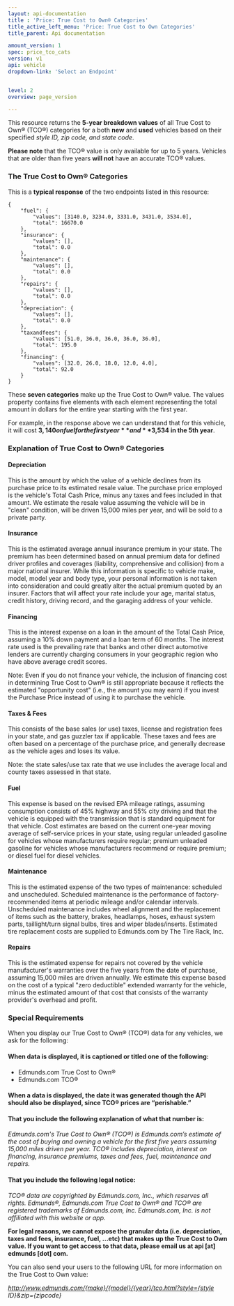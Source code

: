 ```yaml
---
layout: api-documentation
title : 'Price: True Cost to Own® Categories'
title_active_left_menu: 'Price: True Cost to Own Categories'
title_parent: Api documentation

amount_version: 1
spec: price_tco_cats
version: v1
api: vehicle
dropdown-link: 'Select an Endpoint'


level: 2
overview: page_version

---
```


This resource returns the **5-year breakdown values** of all True Cost to Own® (TCO®) categories for a both **new** and **used** vehicles based on their specified *style ID, zip code, and state code*.

**Please note** that the TCO® value is only available for up to 5 years. Vehicles that are older than five years **will not** have an accurate TCO® values.

### The True Cost to Own® Categories

This is a **typical response** of the two endpoints listed in this resource:

	{
	    "fuel": {
	        "values": [3140.0, 3234.0, 3331.0, 3431.0, 3534.0],
	        "total": 16670.0
	    },
	    "insurance": {
	        "values": [],
	        "total": 0.0
	    },
	    "maintenance": {
	        "values": [],
	        "total": 0.0
	    },
	    "repairs": {
	        "values": [],
	        "total": 0.0
	    },
	    "depreciation": {
	        "values": [],
	        "total": 0.0
	    },
	    "taxandfees": {
	        "values": [51.0, 36.0, 36.0, 36.0, 36.0],
	        "total": 195.0
	    },
	    "financing": {
	        "values": [32.0, 26.0, 18.0, 12.0, 4.0],
	        "total": 92.0
	    }
	}
	
These **seven categories** make up the True Cost to Own® value. The values property contains five elements with each element representing the total amount in dollars for the entire year starting with the first year.

For example, in the response above we can understand that for this vehicle, it will cost **$3,140 on fuel for the first year** and **$3,534 in the 5th year**.

### Explanation of True Cost to Own® Categories

#### Depreciation

This is the amount by which the value of a vehicle declines from its purchase price to its estimated resale value. The purchase price employed is the vehicle's Total Cash Price, minus any taxes and fees included in that amount. We estimate the resale value assuming the vehicle will be in "clean" condition, will be driven 15,000 miles per year, and will be sold to a private party.

#### Insurance

This is the estimated average annual insurance premium in your state. The premium has been determined based on annual premium data for defined driver profiles and coverages (liability, comprehensive and collision) from a major national insurer. While this information is specific to vehicle make, model, model year and body type, your personal information is not taken into consideration and could greatly alter the actual premium quoted by an insurer. Factors that will affect your rate include your age, marital status, credit history, driving record, and the garaging address of your vehicle.

#### Financing

This is the interest expense on a loan in the amount of the Total Cash Price, assuming a 10% down payment and a loan term of 60 months. The interest rate used is the prevailing rate that banks and other direct automotive lenders are currently charging consumers in your geographic region who have above average credit scores.

Note: Even if you do not finance your vehicle, the inclusion of financing cost in determining True Cost to Own® is still appropriate because it reflects the estimated "opportunity cost" (i.e., the amount you may earn) if you invest the Purchase Price instead of using it to purchase the vehicle.

#### Taxes & Fees

This consists of the base sales (or use) taxes, license and registration fees in your state, and gas guzzler tax if applicable. These taxes and fees are often based on a percentage of the purchase price, and generally decrease as the vehicle ages and loses its value.

Note: the state sales/use tax rate that we use includes the average local and county taxes assessed in that state.

#### Fuel

This expense is based on the revised EPA mileage ratings, assuming consumption consists of 45% highway and 55% city driving and that the vehicle is equipped with the transmission that is standard equipment for that vehicle. Cost estimates are based on the current one-year moving average of self-service prices in your state, using regular unleaded gasoline for vehicles whose manufacturers require regular; premium unleaded gasoline for vehicles whose manufacturers recommend or require premium; or diesel fuel for diesel vehicles.

#### Maintenance

This is the estimated expense of the two types of maintenance: scheduled and unscheduled. Scheduled maintenance is the performance of factory-recommended items at periodic mileage and/or calendar intervals. Unscheduled maintenance includes wheel alignment and the replacement of items such as the battery, brakes, headlamps, hoses, exhaust system parts, taillight/turn signal bulbs, tires and wiper blades/inserts. Estimated tire replacement costs are supplied to Edmunds.com by The Tire Rack, Inc.

#### Repairs

This is the estimated expense for repairs not covered by the vehicle manufacturer's warranties over the five years from the date of purchase, assuming 15,000 miles are driven annually. We estimate this expense based on the cost of a typical "zero deductible" extended warranty for the vehicle, minus the estimated amount of that cost that consists of the warranty provider's overhead and profit.

### Special Requirements

When you display our True Cost to Own® (TCO®) data for any vehicles, we ask for the following:

#### When data is displayed, it is captioned or titled one of the following:

* Edmunds.com True Cost to Own®
* Edmunds.com TCO®

#### When a data is displayed, the date it was generated though the API should also be displayed, since TCO® prices are “perishable.”

#### That you include the following explanation of what that number is:

*Edmunds.com's True Cost to Own® (TCO®) is Edmunds.com’s estimate of the cost of buying and owning a vehicle for the first five years assuming 15,000 miles driven per year.  TCO® includes depreciation, interest on financing, insurance premiums, taxes and fees, fuel, maintenance and repairs.*

#### That you include the following legal notice:

*TCO® data are copyrighted by Edmunds.com, Inc., which reserves all rights. Edmunds®, Edmunds.com True Cost to Own® and TCO® are registered trademarks of Edmunds.com, Inc. Edmunds.com, Inc. is not affiliated with this website or app.*

**For legal reasons, we cannot expose the granular data (i.e. depreciation, taxes and fees, insurance, fuel, ...etc) that makes up the True Cost to Own value. If you want to get access to that data, please email us at api \[at\] edmunds \[dot\] com.**

You can also send your users to the following URL for more information on the True Cost to Own value: 

*http://www.edmunds.com/{make}/{model}/{year}/tco.html?style={style ID}&zip={zipcode}*


